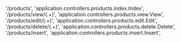 '/products', 'application.controllers.products.index.Index',
'/products/view/(.+)', 'application.controllers.products.view.View',
'/products/edit/(.+)', 'application.controllers.products.edit.Edit',
'/products/delete/(.+)', 'application.controllers.products.delete.Delete',
'/products/insert', 'application.controllers.products.insert.Insert',